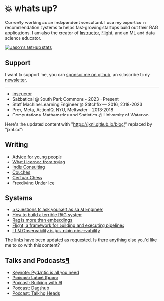 # :boom: whats up?

Currently working as an independent consultant. I use my expertise in recommendation systems to helps fast-growing startups build out their RAG applications. I am also the creator of [Instructor](https://jxnl.github.io/instructor), [Flight](https://jxnl.github.io/flight), and an ML and data science educator.

[![Jason's GitHub stats](https://github-readme-stats.vercel.app/api?username=jxnl)](https://github.com/anuraghazra/github-readme-stats)

## Support

I want to support me, you can [sponsor me on github](https://github.com/sponsors/jxnl), an subscribe to ny [newsletter](https://subscribe.jxnl.co/profile).

---

- [Instructor](https://useinstructor.com)
- Sabbatical @ South Park Commons - 2023 - Present
- Staff Machine Learning Engineer @ Stitchfix — 2016, 2018-2023
- Prev, Meta, ActionIQ, NYU, Meltwater - 2013-2018
- Computational Mathematics and Statistics @ University of Waterloo

Here's the updated content with "https://jxnl.github.io/blog/" replaced by "jxnl.co":

## Writing

- [Advice for young people](jxnl.co/writing/2024/06/01/advice-to-young-people/)
- [What I learned from trying](jxnl.co/writing/2024/01/08/learning/)
- [Indie Consulting](jxnl.co/writing/2024/01/22/consulting/)
- [Couches](jxnl.co/writing/2024/01/20/couchs/)
- [Centuar Chess](jxnl.co/writing/2023/02/05/centaur-chess/)
- [Freediving Under Ice](jxnl.co/writing/2023/02/05/freediving-ice/)
  
## Systems 

- [5 Questions to ask yourself as sa AI Engineer](jxnl.co/writing/2024/01/19/tips-probabilistic-software/)
- [How to build a terrible RAG system](jxnl.co/writing/2024/01/07/inverted-thinking-rag/)
- [Rag is more than embeddings](jxnl.co/writing/2023/09/17/rag-is-more-than-embeddings/)
- [Flight, a framework for building and executing pipelines](jxnl.co/writing/2022/08/01/stitchfix-framework/)
- [LLM Observability is just plain observability](jxnl.co/writing/2023/04/04/good-llm-observability/)

The links have been updated as requested. Is there anything else you'd like me to do with this content?

## Talks and Podcasts[¶](https://jxnl.github.io/blog/#talks-and-podcasts)

- [Keynote: Pydantic is all you need](https://www.youtube.com/watch?v=yj-wSRJwrrc&)
- [Podcast: Latent Space](https://www.latent.space/p/instructore)
- [Podcast: Building with AI](https://www.youtube.com/watch?v=RuLTElrphnk)
- [Podcast: Dagshub](https://www.youtube.com/watch?v=rDP44EVpHTA)
- [Podcast: Talking Heads](https://www.youtube.com/watch?v=5-5jf3_mvBg)
